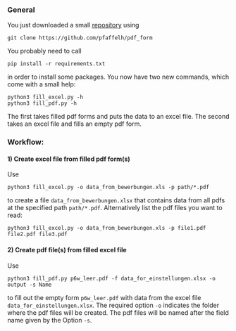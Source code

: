 ### General

You just downloaded a small [repository](https://github.com/pfaffelh/pdf_form)  using
```
git clone https://github.com/pfaffelh/pdf_form
```
You probably need to call
```
pip install -r requirements.txt
```
in order to install some packages. You now have two new commands, which come with a small help:
```
python3 fill_excel.py -h
python3 fill_pdf.py -h
```
The first takes filled pdf forms and puts the data to an excel file. 
The second takes an excel file and fills an empty pdf form.

### Workflow:

#### 1) Create excel file from filled pdf form(s)

Use
```
python3 fill_excel.py -o data_from_bewerbungen.xls -p path/*.pdf
```
to create a file `data_from_bewerbungen.xlsx` that contains data from all pdfs at the specified path `path/*.pdf`.
Alternatively list the pdf files you want to read:
```
python3 fill_excel.py -o data_from_bewerbungen.xls -p file1.pdf file2.pdf file3.pdf
```

#### 2) Create pdf file(s) from filled excel file

Use
```
python3 fill_pdf.py p6w_leer.pdf -f data_for_einstellungen.xlsx -o output -s Name
```
to fill out the empty form `p6w_leer.pdf` with data from the excel file `data_for_einstellungen.xlsx`. The required option `-o` indicates the folder where the pdf files will be created. The pdf files will be named after the field name given by the Option `-s`.